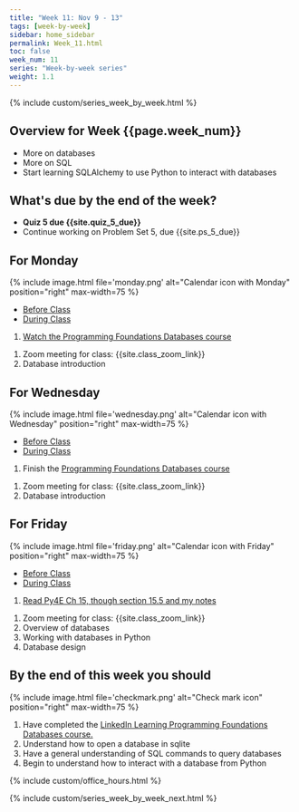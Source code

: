 ```yaml
---
title: "Week 11: Nov 9 - 13"
tags: [week-by-week]
sidebar: home_sidebar
permalink: Week_11.html
toc: false
week_num: 11
series: "Week-by-week series"
weight: 1.1
---
```


{% include custom/series_week_by_week.html %}

## Overview for Week {{page.week_num}}

* More on databases
* More on SQL
* Start learning SQLAlchemy to use Python to interact with databases

## What's due by the end of the week?

* **Quiz 5 due {{site.quiz_5_due}}**
* Continue working on Problem Set 5, due {{site.ps_5_due}}

## For Monday

{% include image.html file='monday.png' alt="Calendar icon with Monday" position="right" max-width=75 %}

<ul id="MondayTabs" class="nav nav-tabs">
    <li class="active"><a href="#MonBefore" data-toggle="tab">Before Class</a></li>
    <li><a href="#MonDuring" data-toggle="tab">During Class</a></li>
</ul>
<div class="tab-content">
    <div role="tabpanel" class="tab-pane active" id="MonBefore">
        <ol>
          <li><a href="LinkedInLearningDatabases.html">Watch the Programming Foundations Databases course</a></li>
        </ol>
    </div>
    <div role="tabpanel" class="tab-pane" id="MonDuring">
        <ol>
          <li>Zoom meeting for class: {{site.class_zoom_link}}</li>
          <li>Database introduction</li>
        </ol>
    </div>
</div>

## For Wednesday

{% include image.html file='wednesday.png' alt="Calendar icon with Wednesday" position="right" max-width=75 %}

<ul id="WednesdayTabs" class="nav nav-tabs">
    <li class="active"><a href="#WedBefore" data-toggle="tab">Before Class</a></li>
    <li><a href="#WedDuring" data-toggle="tab">During Class</a></li>
</ul>
<div class="tab-content">
    <div role="tabpanel" class="tab-pane active" id="WedBefore">
        <ol>
          <li>Finish the <a href="LinkedInLearningDatabases.html">Programming Foundations Databases course</a></li>
        </ol>
    </div>
    <div role="tabpanel" class="tab-pane" id="WedDuring">
        <ol>
          <li>Zoom meeting for class: {{site.class_zoom_link}}</li>
          <li>Database introduction</li>
        </ol>
    </div>
</div>

## For Friday

{% include image.html file='friday.png' alt="Calendar icon with Friday" position="right" max-width=75 %}

<ul id="FridayTabs" class="nav nav-tabs">
    <li class="active"><a href="#FriBefore" data-toggle="tab">Before Class</a></li>
    <li><a href="#FriDuring" data-toggle="tab">During Class</a></li>
</ul>
<div class="tab-content">
    <div role="tabpanel" class="tab-pane active" id="FriBefore">
        <ol>
          <li><a href="https://github.com/comptoolsres/Jupyter_content/blob/master/py4e_ch15_databases.ipynb">Read Py4E Ch 15, though section 15.5 and my notes</a></li>
        </ol>
    </div>
    <div role="tabpanel" class="tab-pane" id="FriDuring">
        <ol>
          <li>Zoom meeting for class: {{site.class_zoom_link}}</li>
          <li>Overview of databases</li>
          <li>Working with databases in Python</li>
          <li>Database design</li>
        </ol>
    </div>
</div>

## By the end of this week you should

{% include image.html file='checkmark.png' alt="Check mark icon" position="right" max-width=75 %}

1. Have completed the <a href="http://127.0.0.1:4000/LinkedInLearningDatabases.md">LinkedIn Learning Programming Foundations Databases course.</a>
1. Understand how to open a database in sqlite
1. Have a general understanding of SQL commands to query databases
1. Begin to understand how to interact with a database from Python

{% include custom/office_hours.html %}

{% include custom/series_week_by_week_next.html %}